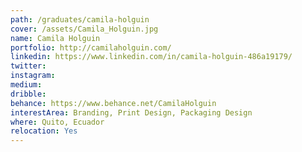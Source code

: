```yaml
---
path: /graduates/camila-holguin
cover: /assets/Camila_Holguin.jpg
name: Camila Holguin
portfolio: http://camilaholguin.com/
linkedin: https://www.linkedin.com/in/camila-holguin-486a19179/
twitter:
instagram:
medium:
dribble:
behance: https://www.behance.net/CamilaHolguin
interestArea: Branding, Print Design, Packaging Design
where: Quito, Ecuador 
relocation: Yes
---
```

